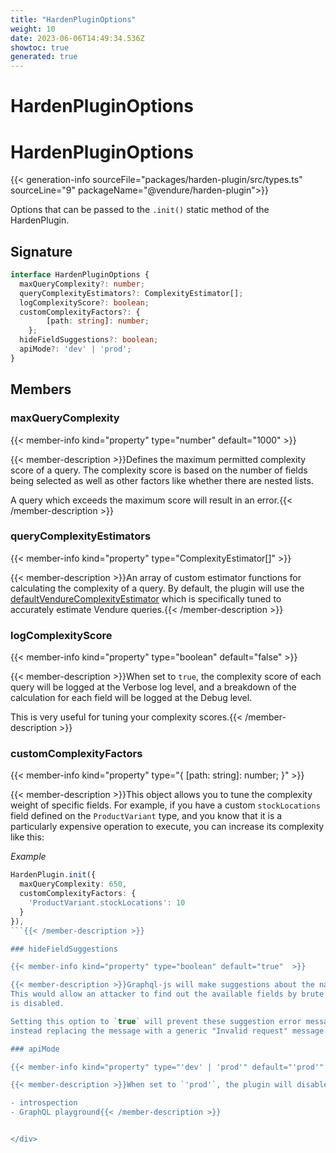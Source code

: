 ```yaml
---
title: "HardenPluginOptions"
weight: 10
date: 2023-06-06T14:49:34.536Z
showtoc: true
generated: true
---
```

<!-- This file was generated from the Vendure source. Do not modify. Instead, re-run the "docs:build" script -->

# HardenPluginOptions
<div class="symbol">


# HardenPluginOptions

{{< generation-info sourceFile="packages/harden-plugin/src/types.ts" sourceLine="9" packageName="@vendure/harden-plugin">}}

Options that can be passed to the `.init()` static method of the HardenPlugin.

## Signature

```TypeScript
interface HardenPluginOptions {
  maxQueryComplexity?: number;
  queryComplexityEstimators?: ComplexityEstimator[];
  logComplexityScore?: boolean;
  customComplexityFactors?: {
        [path: string]: number;
    };
  hideFieldSuggestions?: boolean;
  apiMode?: 'dev' | 'prod';
}
```
## Members

### maxQueryComplexity

{{< member-info kind="property" type="number" default="1000"  >}}

{{< member-description >}}Defines the maximum permitted complexity score of a query. The complexity score is based
on the number of fields being selected as well as other factors like whether there are nested
lists.

A query which exceeds the maximum score will result in an error.{{< /member-description >}}

### queryComplexityEstimators

{{< member-info kind="property" type="ComplexityEstimator[]"  >}}

{{< member-description >}}An array of custom estimator functions for calculating the complexity of a query. By default,
the plugin will use the <a href='/typescript-api/core-plugins/harden-plugin/default-vendure-complexity-estimator#defaultvendurecomplexityestimator'>defaultVendureComplexityEstimator</a> which is specifically
tuned to accurately estimate Vendure queries.{{< /member-description >}}

### logComplexityScore

{{< member-info kind="property" type="boolean" default="false"  >}}

{{< member-description >}}When set to `true`, the complexity score of each query will be logged at the Verbose
log level, and a breakdown of the calculation for each field will be logged at the Debug level.

This is very useful for tuning your complexity scores.{{< /member-description >}}

### customComplexityFactors

{{< member-info kind="property" type="{         [path: string]: number;     }"  >}}

{{< member-description >}}This object allows you to tune the complexity weight of specific fields. For example,
if you have a custom `stockLocations` field defined on the `ProductVariant` type, and
you know that it is a particularly expensive operation to execute, you can increase
its complexity like this:

*Example*

```TypeScript
HardenPlugin.init({
  maxQueryComplexity: 650,
  customComplexityFactors: {
    'ProductVariant.stockLocations': 10
  }
}),
```{{< /member-description >}}

### hideFieldSuggestions

{{< member-info kind="property" type="boolean" default="true"  >}}

{{< member-description >}}Graphql-js will make suggestions about the names of fields if an invalid field name is provided.
This would allow an attacker to find out the available fields by brute force even if introspection
is disabled.

Setting this option to `true` will prevent these suggestion error messages from being returned,
instead replacing the message with a generic "Invalid request" message.{{< /member-description >}}

### apiMode

{{< member-info kind="property" type="'dev' | 'prod'" default="'prod'"  >}}

{{< member-description >}}When set to `'prod'`, the plugin will disable dev-mode features of the GraphQL APIs:

- introspection
- GraphQL playground{{< /member-description >}}


</div>
